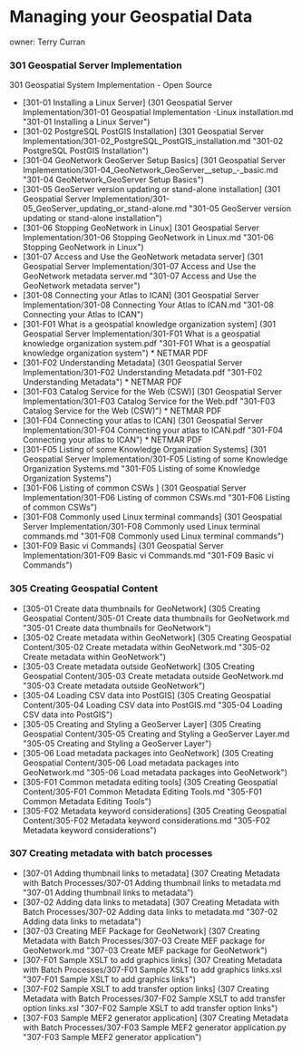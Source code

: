 Managing your Geospatial Data
===
owner: Terry Curran

### 301 Geospatial Server Implementation
301 Geospatial System Implementation - Open Source
- [301-01 Installing a Linux Server] (301 Geospatial Server Implementation/301-01 Geospatial Implementation -Linux installation.md "301-01 Installing a Linux Server")
- [301-02 PostgreSQL PostGIS Installation] (301 Geospatial Server Implementation/301-02_PostgreSQL_PostGIS_installation.md "301-02 PostgreSQL PostGIS Installation")
- [301-04 GeoNetwork GeoServer Setup Basics] (301 Geospatial Server Implementation/301-04_GeoNetwork_GeoServer__setup_-_basic.md  "301-04 GeoNetwork_GeoServer Setup Basics")
- [301-05 GeoServer version updating or stand-alone installation] (301 Geospatial Server Implementation/301-05_GeoServer_updating_or_stand-alone.md "301-05 GeoServer version updating or stand-alone installation")
- [301-06 Stopping GeoNetwork in Linux] (301 Geospatial Server Implementation/301-06 Stopping GeoNetwork in Linux.md "301-06 Stopping GeoNetwork in Linux")
- [301-07 Access and Use the GeoNetwork metadata server] (301 Geospatial Server Implementation/301-07 Access and Use the GeoNetwork metadata server.md "301-07 Access and Use the GeoNetwork metadata server")
- [301-08 Connecting your Atlas to ICAN] (301 Geospatial Server Implementation/301-08 Connecting Your Atlas to ICAN.md "301-08 Connecting your Atlas to ICAN")
- [301-F01 What is a geospatial knowledge organization system] (301 Geospatial Server Implementation/301-F01 What is a geospatial knowledge organization system.pdf "301-F01 What is a geospatial knowledge organization system") * NETMAR PDF
- [301-F02 Understanding Metadata] (301 Geospatial Server Implementation/301-F02 Understanding Metadata.pdf "301-F02 Understanding Metadata") * NETMAR PDF
- [301-F03 Catalog Service for the Web (CSW)] (301 Geospatial Server Implementation/301-F03 Catalog Service for the Web.pdf "301-F03 Catalog Service for the Web (CSW)") * NETMAR PDF
- [301-F04 Connecting your atlas to ICAN] (301 Geospatial Server Implementation/301-F04 Connecting your atlas to ICAN.pdf "301-F04 Connecting your atlas to ICAN") * NETMAR PDF
- [301-F05 Listing of some Knowledge Organization Systems]  (301 Geospatial Server Implementation/301-F05 Listing of some Knowledge Organization Systems.md "301-F05 Listing of some Knowledge Organization Systems")
- [301-F06 Listing of common CSWs ] (301 Geospatial Server Implementation/301-F06 Listing of common CSWs.md "301-F06 Listing of common CSWs")
- [301-F08 Commonly used Linux terminal commands] (301 Geospatial Server Implementation/301-F08 Commonly used Linux terminal commands.md "301-F08 Commonly used Linux terminal commands")
- [301-F09 Basic vi Commands] (301 Geospatial Server Implementation/301-F09 Basic vi Commands.md "301-F09 Basic vi Commands")

### 305 Creating Geospatial Content
- [305-01 Create data thumbnails for GeoNetwork] (305 Creating Geospatial Content/305-01 Create data thumbnails for GeoNetwork.md "305-01 Create data thumbnails for GeoNetwork")
- [305-02 Create metadata within GeoNetwork] (305 Creating Geospatial Content/305-02 Create metadata within GeoNetwork.md "305-02 Create metadata within GeoNetwork")
- [305-03 Create metadata outside GeoNetwork] (305 Creating Geospatial Content/305-03 Create metadata outside GeoNetwork.md "305-03 Create metadata outside GeoNetwork")
- [305-04 Loading CSV data into PostGIS] (305 Creating Geospatial Content/305-04 Loading CSV data into PostGIS.md "305-04 Loading CSV data into PostGIS")
- [305-05 Creating and Styling a GeoServer Layer] (305 Creating Geospatial Content/305-05 Creating and Styling a GeoServer Layer.md "305-05 Creating and Styling a GeoServer Layer")
- [305-06 Load metadata packages into GeoNetwork] (305 Creating Geospatial Content/305-06 Load metadata packages into GeoNetwork.md "305-06 Load metadata packages into GeoNetwork")
- [305-F01 Common metadata editing tools] (305 Creating Geospatial Content/305-F01 Common Metadata Editing Tools.md "305-F01 Common Metadata Editing Tools")
- [305-F02 Metadata keyword considerations] (305 Creating Geospatial Content/305-F02 Metadata keyword considerations.md "305-F02 Metadata keyword considerations")

### 307 Creating metadata with batch processes
- [307-01 Adding thumbnail links to metadata] (307 Creating Metadata with Batch Processes/307-01 Adding thumbnail links to metadata.md "307-01 Adding thumbnail links to metadata")
- [307-02 Adding data links to metadata] (307 Creating Metadata with Batch Processes/307-02 Adding data links to metadata.md "307-02 Adding data links to metadata")
- [307-03 Creating MEF Package for GeoNetwork] (307 Creating Metadata with Batch Processes/307-03 Create MEF package for GeoNetwork.md "307-03 Create MEF package for GeoNetwork")
- [307-F01 Sample XSLT to add graphics links] (307 Creating Metadata with Batch Processes/307-F01 Sample XSLT to add graphics links.xsl "307-F01 Sample XSLT to add graphics links")
- [307-F02 Sample XSLT to add transfer option links] (307 Creating Metadata with Batch Processes/307-F02 Sample XSLT to add transfer option links.xsl "307-F02 Sample XSLT to add transfer option links")
- [307-F03 Sample MEF2 generator application] (307 Creating Metadata with Batch Processes/307-F03 Sample MEF2 generator application.py "307-F03 Sample MEF2 generator application")
